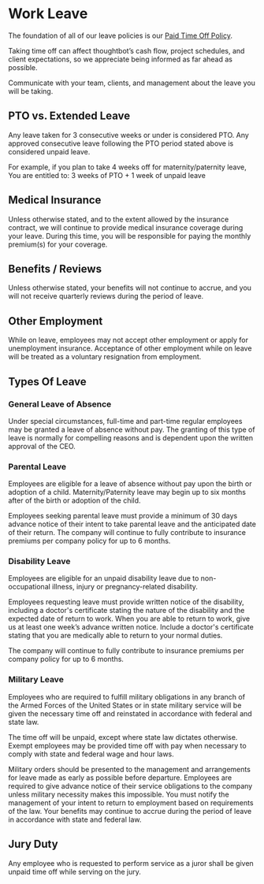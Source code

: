 # Work Leave

The foundation of all of our leave policies is our [Paid Time Off Policy][pto-policy].

Taking time off can affect thoughtbot’s cash flow, project schedules, and client expectations, so we appreciate being informed as far ahead as possible.

Communicate with your team, clients, and management about the leave you will be taking.

## PTO vs. Extended Leave

Any leave taken for 3 consecutive weeks or under is considered PTO. Any approved consecutive leave following the PTO period stated above is considered unpaid leave.

For example, if you plan to take 4 weeks off for maternity/paternity leave, You are entitled to: 3 weeks of PTO + 1 week of unpaid leave

## Medical Insurance

Unless otherwise stated, and to the extent allowed by the insurance contract, we will continue to provide medical insurance coverage during your leave. During this time, you will be responsible for paying the monthly premium(s) for your coverage.

## Benefits / Reviews

Unless otherwise stated, your benefits will not continue to accrue, and you will not receive quarterly reviews during the period of leave.

## Other Employment

While on leave, employees may not accept other employment or apply for unemployment insurance. Acceptance of other employment while on leave will be treated as a voluntary resignation from employment.

## Types Of Leave

### General Leave of Absence

Under special circumstances, full-time and part-time regular employees may be granted a leave of absence without pay. The granting of this type of leave is normally for compelling reasons and is dependent upon the written approval of the CEO.

### Parental Leave

Employees are eligible for a leave of absence without pay upon the birth or adoption of a child. Maternity/Paternity leave may begin up to six months after of the birth or adoption of the child.

Employees seeking parental leave must provide a minimum of 30 days advance notice of their intent to take parental leave and the anticipated date of their return.
The company will continue to fully contribute to insurance premiums per company policy for up to 6 months.

### Disability Leave

Employees are eligible for an unpaid disability leave due to non-occupational illness, injury or pregnancy-related disability.

Employees requesting leave must provide written notice of the disability, including a doctor's certificate stating the nature of the disability and the expected date of return to work. When you are able to return to work, give us at least one week’s advance written notice. Include a doctor's certificate stating that you are medically able to return to your normal duties.

The company will continue to fully contribute to insurance premiums per company policy for up to 6 months.

### Military Leave

Employees who are required to fulfill military obligations in any branch of the Armed Forces of the United States or in state military service will be given the necessary time off and reinstated in accordance with federal and state law.

The time off will be unpaid, except where state law dictates otherwise. Exempt employees may be provided time off with pay when necessary to comply with state and federal wage and hour laws.

Military orders should be presented to the management and arrangements for leave made as early as possible before departure. Employees are required to give advance notice of their service obligations to the company unless military necessity makes this impossible. You must notify the management of your intent to return to employment based on requirements of the law. Your benefits may continue to accrue during the period of leave in accordance with state and federal law.

## Jury Duty

Any employee who is requested to perform service as a juror shall be given unpaid time off while serving on the jury.

[pto-policy]: benefits/paid-time-off.md
